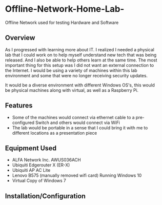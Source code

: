 # Offline-Network-Home-Lab-
Offline Network used for testing Hardware and Software

## Overview
As I progressed with learning more about IT. I realized I needed a physical lab that I could work on to help myself understand new tech that was being released. 
And I also be able to help others learn at the same time.   The most important thing for this setup was I did not want an external connection to the Internet. 
I would be using a variety of machines within this lab environment and some that were no longer receiving security updates.   

It would be a diverse environment with different Windows OS's, this would be physical machines along with virtual, as well as a Raspberry Pi.

## Features

- Some of the machines would connect via ethernet cable to a pre-configured Switch and others would connect via WiFi
- The lab would be portable in a sense that I could bring it with me to different locations as a presentation piece

## Equipment Used 
- ALFA Network Inc. AWUS036ACH
- Ubiquiti Edgerouter X (ER-X)
- Ubiquiti AP AC Lite
- Lenovo B575 (manually removed wifi card) Running Windows 10
- Virtual Copy of Windows 7

## Installation/Configuration
